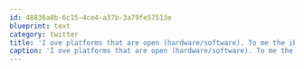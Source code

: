 ```yaml
---
id: 48836a8b-6c15-4ce4-a37b-3a79fe57513e
blueprint: text
category: twitter
title: 'I ove platforms that are open (hardware/software). To me the iPhone is like a car manufacturer only building one car.'
caption: 'I ove platforms that are open (hardware/software). To me the iPhone is like a car manufacturer only building one car.'
---
```

